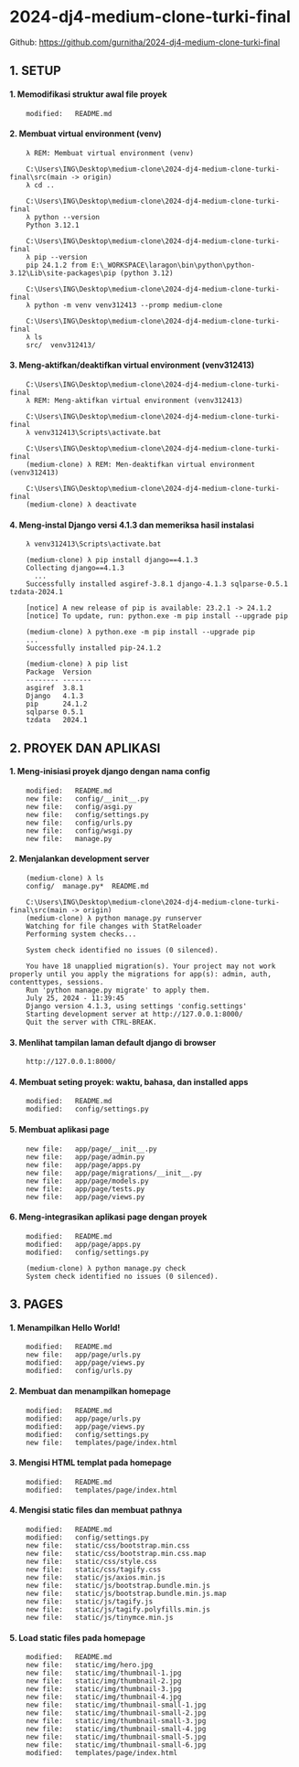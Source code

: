 # 2024-dj4-medium-clone-turki-final
Github: https://github.com/gurnitha/2024-dj4-medium-clone-turki-final


## 1. SETUP


#### 1. Memodifikasi struktur awal file proyek

        modified:   README.md


#### 2. Membuat virtual environment (venv)

        λ REM: Membuat virtual environment (venv)

        C:\Users\ING\Desktop\medium-clone\2024-dj4-medium-clone-turki-final\src(main -> origin)
        λ cd ..

        C:\Users\ING\Desktop\medium-clone\2024-dj4-medium-clone-turki-final
        λ python --version
        Python 3.12.1

        C:\Users\ING\Desktop\medium-clone\2024-dj4-medium-clone-turki-final
        λ pip --version
        pip 24.1.2 from E:\_WORKSPACE\laragon\bin\python\python-3.12\Lib\site-packages\pip (python 3.12)

        C:\Users\ING\Desktop\medium-clone\2024-dj4-medium-clone-turki-final
        λ python -m venv venv312413 --promp medium-clone

        C:\Users\ING\Desktop\medium-clone\2024-dj4-medium-clone-turki-final
        λ ls
        src/  venv312413/


#### 3. Meng-aktifkan/deaktifkan virtual environment (venv312413)

        C:\Users\ING\Desktop\medium-clone\2024-dj4-medium-clone-turki-final
        λ REM: Meng-aktifkan virtual environment (venv312413)

        C:\Users\ING\Desktop\medium-clone\2024-dj4-medium-clone-turki-final
        λ venv312413\Scripts\activate.bat

        C:\Users\ING\Desktop\medium-clone\2024-dj4-medium-clone-turki-final
        (medium-clone) λ REM: Men-deaktifkan virtual environment (venv312413)

        C:\Users\ING\Desktop\medium-clone\2024-dj4-medium-clone-turki-final
        (medium-clone) λ deactivate


#### 4. Meng-instal Django versi 4.1.3 dan memeriksa hasil instalasi

        λ venv312413\Scripts\activate.bat

        (medium-clone) λ pip install django==4.1.3
        Collecting django==4.1.3
          ...
        Successfully installed asgiref-3.8.1 django-4.1.3 sqlparse-0.5.1 tzdata-2024.1

        [notice] A new release of pip is available: 23.2.1 -> 24.1.2
        [notice] To update, run: python.exe -m pip install --upgrade pip

        (medium-clone) λ python.exe -m pip install --upgrade pip
        ...
        Successfully installed pip-24.1.2

        (medium-clone) λ pip list
        Package  Version
        -------- -------
        asgiref  3.8.1
        Django   4.1.3
        pip      24.1.2
        sqlparse 0.5.1
        tzdata   2024.1


## 2. PROYEK DAN APLIKASI


#### 1. Meng-inisiasi proyek django dengan nama config

        modified:   README.md
        new file:   config/__init__.py
        new file:   config/asgi.py
        new file:   config/settings.py
        new file:   config/urls.py
        new file:   config/wsgi.py
        new file:   manage.py


#### 2. Menjalankan development server

        (medium-clone) λ ls
        config/  manage.py*  README.md

        C:\Users\ING\Desktop\medium-clone\2024-dj4-medium-clone-turki-final\src(main -> origin)
        (medium-clone) λ python manage.py runserver
        Watching for file changes with StatReloader
        Performing system checks...

        System check identified no issues (0 silenced).

        You have 18 unapplied migration(s). Your project may not work properly until you apply the migrations for app(s): admin, auth, contenttypes, sessions.
        Run 'python manage.py migrate' to apply them.
        July 25, 2024 - 11:39:45
        Django version 4.1.3, using settings 'config.settings'
        Starting development server at http://127.0.0.1:8000/
        Quit the server with CTRL-BREAK.


#### 3. Menlihat tampilan laman default django di browser

        http://127.0.0.1:8000/


#### 4. Membuat seting proyek: waktu, bahasa, dan installed apps

        modified:   README.md
        modified:   config/settings.py


#### 5. Membuat aplikasi page

        new file:   app/page/__init__.py
        new file:   app/page/admin.py
        new file:   app/page/apps.py
        new file:   app/page/migrations/__init__.py
        new file:   app/page/models.py
        new file:   app/page/tests.py
        new file:   app/page/views.py


#### 6. Meng-integrasikan aplikasi page dengan proyek

        modified:   README.md
        modified:   app/page/apps.py
        modified:   config/settings.py

        (medium-clone) λ python manage.py check
        System check identified no issues (0 silenced).


## 3. PAGES


#### 1. Menampilkan Hello World! 

        modified:   README.md
        new file:   app/page/urls.py
        modified:   app/page/views.py
        modified:   config/urls.py


#### 2. Membuat dan menampilkan homepage

        modified:   README.md
        modified:   app/page/urls.py
        modified:   app/page/views.py
        modified:   config/settings.py
        new file:   templates/page/index.html


#### 3. Mengisi HTML templat pada homepage

        modified:   README.md
        modified:   templates/page/index.html


#### 4. Mengisi static files dan membuat pathnya

        modified:   README.md
        modified:   config/settings.py
        new file:   static/css/bootstrap.min.css
        new file:   static/css/bootstrap.min.css.map
        new file:   static/css/style.css
        new file:   static/css/tagify.css
        new file:   static/js/axios.min.js
        new file:   static/js/bootstrap.bundle.min.js
        new file:   static/js/bootstrap.bundle.min.js.map
        new file:   static/js/tagify.js
        new file:   static/js/tagify.polyfills.min.js
        new file:   static/js/tinymce.min.js


#### 5. Load static files pada homepage

        modified:   README.md
        new file:   static/img/hero.jpg
        new file:   static/img/thumbnail-1.jpg
        new file:   static/img/thumbnail-2.jpg
        new file:   static/img/thumbnail-3.jpg
        new file:   static/img/thumbnail-4.jpg
        new file:   static/img/thumbnail-small-1.jpg
        new file:   static/img/thumbnail-small-2.jpg
        new file:   static/img/thumbnail-small-3.jpg
        new file:   static/img/thumbnail-small-4.jpg
        new file:   static/img/thumbnail-small-5.jpg
        new file:   static/img/thumbnail-small-6.jpg
        modified:   templates/page/index.html